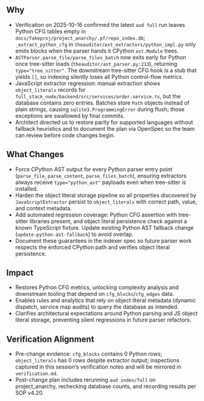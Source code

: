 ## Why
- Verification on 2025-10-16 confirmed the latest `aud full` run leaves Python CFG tables empty in `docs/fakeproj/project_anarchy/.pf/repo_index.db`; `_extract_python_cfg` in `theauditor/ast_extractors/python_impl.py` only emits blocks when the parser hands it CPython `ast.Module` trees.
- `ASTParser.parse_file/parse_files_batch` now exits early for Python once tree-sitter loads (`theauditor/ast_parser.py:213`), returning `type="tree_sitter"`. The downstream tree-sitter CFG hook is a stub that yields `[]`, so indexing silently loses all Python control-flow metrics.
- JavaScript extractor regression: manual extraction shows `object_literals` records for `full_stack_node/backend/src/services/order.service.ts`, but the database contains zero entries. Batches store `Path` objects instead of plain strings, causing `sqlite3.ProgrammingError` during flush; those exceptions are swallowed by final commits.
- Architect directed us to restore parity for supported languages without fallback heuristics and to document the plan via OpenSpec so the team can review before code changes begin.

## What Changes
- Force CPython AST output for every Python parser entry point (`parse_file`, `parse_content`, `parse_files_batch`), ensuring extractors always receive `type="python_ast"` payloads even when tree-sitter is installed.
- Harden the object literal storage pipeline so all properties discovered by `JavaScriptExtractor` persist to `object_literals` with correct path, value, and context metadata.
- Add automated regression coverage: Python CFG assertion with tree-sitter libraries present, and object literal persistence check against a known TypeScript fixture. Update existing Python AST fallback change (`update-python-ast-fallback`) to avoid overlap.
- Document these guarantees in the indexer spec so future parser work respects the enforced CPython path and verifies object literal persistence.

## Impact
- Restores Python CFG metrics, unlocking complexity analysis and downstream tooling that depend on `cfg_blocks`/`cfg_edges` data.
- Enables rules and analytics that rely on object literal metadata (dynamic dispatch, service map audits) to query the database as intended.
- Clarifies architectural expectations around Python parsing and JS object literal storage, preventing silent regressions in future parser refactors.

## Verification Alignment
- Pre-change evidence: `cfg_blocks` contains 0 Python rows; `object_literals` has 0 rows despite extractor output; inspections captured in this session’s verification notes and will be mirrored in `verification.md`.
- Post-change plan includes rerunning `aud index/full` on project_anarchy, rechecking database counts, and recording results per SOP v4.20.

